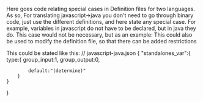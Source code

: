 Here goes code relating special cases in Definition files for two
languages. As so, For translating javascript->java you don't need to go
through binary code, just use the different definitions, and here
state any special case. For example, variables in javascript do not
have to be declared, but in java they do.
This case would not be necessary, but as an example:
This could also be used to modify the definition file, so that
there can be added restrictions

This could be stated like this:
// javascript-java.json
{
    "standalones_var":{
        type:{
            group_input:1,
            group_output:0,

            default:"(determine)"
        }
    }
}